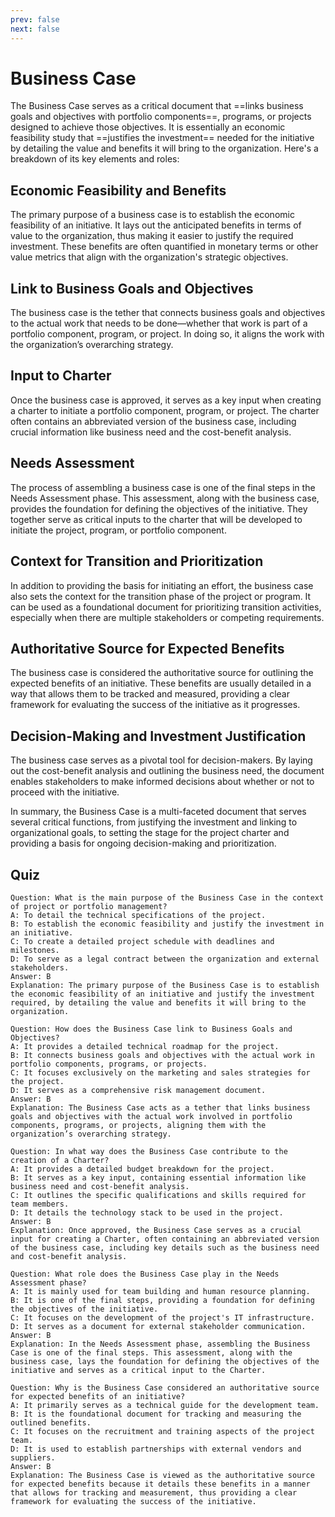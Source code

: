 ```yaml
---
prev: false
next: false
---
```


# Business Case

The Business Case serves as a critical document that ==links business goals and objectives with portfolio components==, programs, or projects designed to achieve those objectives. It is essentially an economic feasibility study that ==justifies the investment== needed for the initiative by detailing the value and benefits it will bring to the organization. Here's a breakdown of its key elements and roles:

## Economic Feasibility and Benefits

The primary purpose of a business case is to establish the economic feasibility of an initiative. It lays out the anticipated benefits in terms of value to the organization, thus making it easier to justify the required investment. These benefits are often quantified in monetary terms or other value metrics that align with the organization's strategic objectives.

## Link to Business Goals and Objectives

The business case is the tether that connects business goals and objectives to the actual work that needs to be done—whether that work is part of a portfolio component, program, or project. In doing so, it aligns the work with the organization’s overarching strategy.

## Input to Charter

Once the business case is approved, it serves as a key input when creating a charter to initiate a portfolio component, program, or project. The charter often contains an abbreviated version of the business case, including crucial information like business need and the cost-benefit analysis.

## Needs Assessment

The process of assembling a business case is one of the final steps in the Needs Assessment phase. This assessment, along with the business case, provides the foundation for defining the objectives of the initiative. They together serve as critical inputs to the charter that will be developed to initiate the project, program, or portfolio component.

## Context for Transition and Prioritization

In addition to providing the basis for initiating an effort, the business case also sets the context for the transition phase of the project or program. It can be used as a foundational document for prioritizing transition activities, especially when there are multiple stakeholders or competing requirements.

## Authoritative Source for Expected Benefits

The business case is considered the authoritative source for outlining the expected benefits of an initiative. These benefits are usually detailed in a way that allows them to be tracked and measured, providing a clear framework for evaluating the success of the initiative as it progresses.

## Decision-Making and Investment Justification

The business case serves as a pivotal tool for decision-makers. By laying out the cost-benefit analysis and outlining the business need, the document enables stakeholders to make informed decisions about whether or not to proceed with the initiative.

In summary, the Business Case is a multi-faceted document that serves several critical functions, from justifying the investment and linking to organizational goals, to setting the stage for the project charter and providing a basis for ongoing decision-making and prioritization.

## Quiz

```quiz
Question: What is the main purpose of the Business Case in the context of project or portfolio management?
A: To detail the technical specifications of the project.
B: To establish the economic feasibility and justify the investment in an initiative.
C: To create a detailed project schedule with deadlines and milestones.
D: To serve as a legal contract between the organization and external stakeholders.
Answer: B
Explanation: The primary purpose of the Business Case is to establish the economic feasibility of an initiative and justify the investment required, by detailing the value and benefits it will bring to the organization.

Question: How does the Business Case link to Business Goals and Objectives?
A: It provides a detailed technical roadmap for the project.
B: It connects business goals and objectives with the actual work in portfolio components, programs, or projects.
C: It focuses exclusively on the marketing and sales strategies for the project.
D: It serves as a comprehensive risk management document.
Answer: B
Explanation: The Business Case acts as a tether that links business goals and objectives with the actual work involved in portfolio components, programs, or projects, aligning them with the organization’s overarching strategy.

Question: In what way does the Business Case contribute to the creation of a Charter?
A: It provides a detailed budget breakdown for the project.
B: It serves as a key input, containing essential information like business need and cost-benefit analysis.
C: It outlines the specific qualifications and skills required for team members.
D: It details the technology stack to be used in the project.
Answer: B
Explanation: Once approved, the Business Case serves as a crucial input for creating a Charter, often containing an abbreviated version of the business case, including key details such as the business need and cost-benefit analysis.

Question: What role does the Business Case play in the Needs Assessment phase?
A: It is mainly used for team building and human resource planning.
B: It is one of the final steps, providing a foundation for defining the objectives of the initiative.
C: It focuses on the development of the project's IT infrastructure.
D: It serves as a document for external stakeholder communication.
Answer: B
Explanation: In the Needs Assessment phase, assembling the Business Case is one of the final steps. This assessment, along with the business case, lays the foundation for defining the objectives of the initiative and serves as a critical input to the Charter.

Question: Why is the Business Case considered an authoritative source for expected benefits of an initiative?
A: It primarily serves as a technical guide for the development team.
B: It is the foundational document for tracking and measuring the outlined benefits.
C: It focuses on the recruitment and training aspects of the project team.
D: It is used to establish partnerships with external vendors and suppliers.
Answer: B
Explanation: The Business Case is viewed as the authoritative source for expected benefits because it details these benefits in a manner that allows for tracking and measurement, thus providing a clear framework for evaluating the success of the initiative.

```
